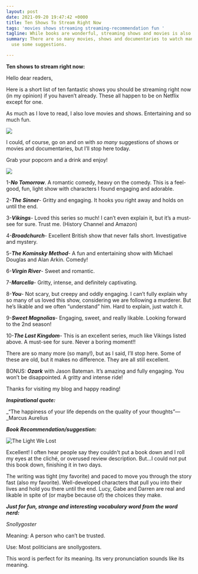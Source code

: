 ```yaml
---
layout: post
date: 2021-09-20 19:47:42 +0000
title: Ten Shows To Stream Right Now
tags: 'movies shows streaming streaming-recommendation fun '
tagline: While books are wonderful, streaming shows and movies is also quite enjoyable.
summary: There are so many movies, shows and documentaries to watch many of us could
  use some suggestions.

---
```

**Ten shows to stream right now:**

Hello dear readers,

Here is a short list of ten fantastic shows you should be streaming right now (in my opinion) if you haven’t already. These all happen to be on Netflix except for one.

As much as I love to read, I also love movies and shows. Entertaining and so much fun.

![](https://media.istockphoto.com/photos/rear-view-of-a-couple-watching-tv-while-relaxing-on-the-sofa-at-home-picture-id1132715308?b=1&k=20&m=1132715308&s=170667a&w=0&h=LE4QCGhQW76EDFjdXMvPAMdsUp1CdaKVoilU6qea9hs=)

I could, of course, go on and on with _so many_ suggestions of shows or movies and documentaries, but I’ll stop here today.

Grab your popcorn and a drink and enjoy!

![](https://media.istockphoto.com/photos/cozy-time-at-the-cinema-picture-id926117072?b=1&k=20&m=926117072&s=170667a&w=0&h=5fDyyNIGaqhc0i8tZ6Z4k8yrqomoRMJvsp0lcv9k7dM=)

1-**_No Tomorrow_**. A romantic comedy, heavy on the comedy. This is a feel-good, fun, light show with characters I found engaging and adorable.

2-**_The Sinner_**- Gritty and engaging. It hooks you right away and holds on until the end.

3-**_Vikings_**- Loved this series so much! I can’t even explain it, but it’s a must-see for sure. Trust me. (History Channel and Amazon)

4-**_Broadchurch_**- Excellent British show that never falls short. Investigative and mystery.

5-**_The Kominsky Method_**- A fun and entertaining show with Michael Douglas and Alan Arkin. Comedy!

6-**_Virgin River_**- Sweet and romantic.

7-**_Marcella_**- Gritty, intense, and definitely captivating.

8-**_You_**- Not scary, but creepy and oddly engaging. I can’t fully explain why so many of us loved this show, considering we are following a murderer. But he’s likable and we often “understand” him. Hard to explain, just watch it.

9-**_Sweet Magnolias_**- Engaging, sweet, and really likable. Looking forward to the 2nd season!

10-**_The Last Kingdom_**- This is an excellent series, much like Vikings listed above. A must-see for sure. Never a boring moment!!

There are so many more (so many!), but as I said, I’ll stop here. Some of these are old, but it makes no difference. They are all still excellent.

BONUS: **_Ozark_** with Jason Bateman. It’s amazing and fully engaging. You won’t be disappointed. A gritty and intense ride!

Thanks for visiting my blog and happy reading!

**_Inspirational quote:_**

_“The happiness of your life depends on the quality of your thoughts”—_Marcus Aurelius

**_Book Recommendation/suggestion:_**

![The Light We Lost](https://i.gr-assets.com/images/S/compressed.photo.goodreads.com/books/1493724414l/32956365._SY475_.jpg)

Excellent! I often hear people say they couldn't put a book down and I roll my eyes at the cliché, or overused review description. But...I could not put this book down, finishing it in two days.  
   
 The writing was tight (my favorite) and paced to move you through the story fast (also my favorite). Well-developed characters that pull you into their lives and hold you there until the end. Lucy, Gabe and Darren are real and likable in spite of (or maybe because of) the choices they make.

**_Just for fun, strange and interesting vocabulary word from the word nerd:_**

_Snollygoster_

Meaning: A person who can’t be trusted.

Use: Most politicians are snollygosters.

This word is perfect for its meaning. Its very pronunciation sounds like its meaning.